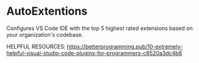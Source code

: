 # AutoExtentions
Configures VS Code IDE with the top 5 highest rated extensions based on your organization's codebase. 

HELPFUL RESOURCES:
https://betterprogramming.pub/10-extremely-helpful-visual-studio-code-plugins-for-programmers-c8520a3dc4b8
